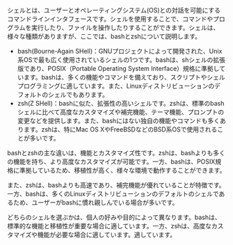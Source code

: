 シェルとは、ユーザーとオペレーティングシステム(OS)との対話を可能にするコマンドラインインタフェースです。シェルを使用することで、コマンドやプログラムを実行したり、ファイルを操作したりすることができます。シェルは、様々な種類がありますが、ここでは、bashとzshについて説明します。

- bash(Bourne-Again SHell)：GNUプロジェクトによって開発された、Unix系OSで最も広く使用されているシェルの1つです。bashは、shシェルの拡張版であり、POSIX（Portable Operating System Interface）規格に準拠しています。bashは、多くの機能やコマンドを備えており、スクリプトやシェルプログラミングに適しています。また、Linuxディストリビューションのデフォルトのシェルでもあります。
- zsh(Z SHell)：bashに似た、拡張性の高いシェルです。zshは、標準のbashシェルに比べて高度なカスタマイズや補完機能、テーマ機能、プロンプトの変更などを提供します。また、bashにはない独自の機能やコマンドも多くあります。zshは、特にMac OS XやFreeBSDなどのBSD系OSで使用されることが多いです。

bashとzshの主な違いは、機能とカスタマイズ性です。zshは、bashよりも多くの機能を持ち、より高度なカスタマイズが可能です。一方、bashは、POSIX規格に準拠しているため、移植性が高く、様々な環境で動作することができます。

また、zshは、bashよりも高速であり、補完機能が優れていることが特徴です。一方、bashは、多くのLinuxディストリビューションのデフォルトのシェルであるため、ユーザーがbashに慣れ親しんでいる場合が多いです。

どちらのシェルを選ぶかは、個人の好みや目的によって異なります。bashは、標準的な機能と移植性が重要な場合に適しています。一方、zshは、高度なカスタマイズや機能が必要な場合に適しています。適しています。